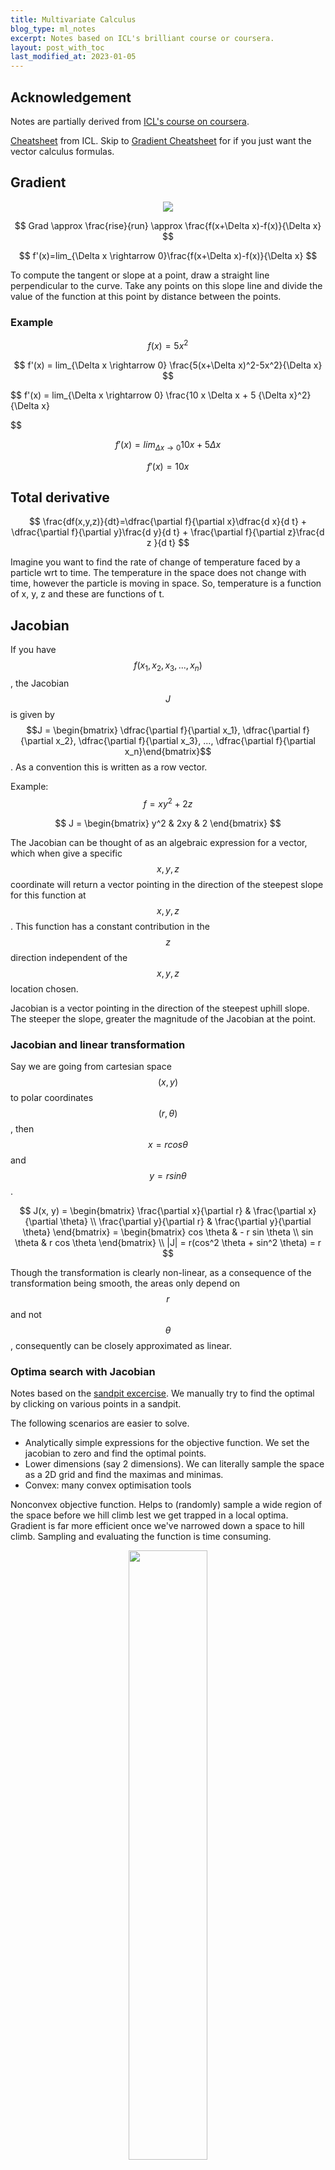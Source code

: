 ```yaml
---
title: Multivariate Calculus
blog_type: ml_notes
excerpt: Notes based on ICL's brilliant course or coursera.
layout: post_with_toc
last_modified_at: 2023-01-05
---
```


## Acknowledgement
Notes are partially derived from [ICL's course on coursera](https://www.coursera.org/learn/multivariate-calculus-machine-learning/home/welcome).

[Cheatsheet](/assets/Docs/posts/ml_notes/mv-calc-cheat-sheet.pdf) from ICL. Skip to [Gradient Cheatsheet](#gradient-cheatsheet) for if you just want the vector calculus formulas.

## Gradient
<center>
<img src="/assets/Images/posts/ml_notes/gradient-basics.png" />
</center>

$$
Grad \approx \frac{rise}{run} \approx \frac{f(x+\Delta x)-f(x)}{\Delta x}
$$

$$
f'(x)=lim_{\Delta x \rightarrow 0}\frac{f(x+\Delta x)-f(x)}{\Delta x}
$$

To compute the tangent or slope at a point, draw a straight line perpendicular to the curve. Take any points on this slope line and divide the value of the function at this point by distance between the points.
### Example

$$
f(x) = 5x^2
$$

$$
f'(x) = lim_{\Delta x \rightarrow 0} \frac{5(x+\Delta x)^2-5x^2}{\Delta x}
$$

$$
f'(x) = lim_{\Delta x \rightarrow 0} \frac{10 x \Delta x + 5 {\Delta x}^2}{\Delta x}

$$

$$
f'(x) = lim_{\Delta x \rightarrow 0} 10x + 5\Delta x
$$

$$
f'(x) = 10x
$$

## Total derivative

$$
\frac{df(x,y,z)}{dt}=\dfrac{\partial f}{\partial x}\dfrac{d x}{d t} + \dfrac{\partial f}{\partial y}\frac{d y}{d t} + \frac{\partial f}{\partial z}\frac{d z }{d t}
$$

Imagine you want to find the rate of change of temperature faced by a particle wrt to time. The temperature in the space does not change with time, however the particle is moving in space. So, temperature is a function of x, y, z and these are functions of t.

## Jacobian
If you have $$f(x_1, x_2, x_3, ..., x_n)$$, the Jacobian $$J$$ is given by $$J = \begin{bmatrix} \dfrac{\partial f}{\partial x_1}, \dfrac{\partial f}{\partial x_2}, \dfrac{\partial f}{\partial x_3}, ..., \dfrac{\partial f}{\partial x_n}\end{bmatrix}$$. As a convention this is written as a row vector.

Example:
$$
f = xy^2 + 2z
$$

$$
J = \begin{bmatrix}    y^2 & 2xy & 2 \end{bmatrix}
$$

The Jacobian can be thought of as an algebraic expression for a vector, which when give a specific $$x, y, z$$ coordinate will return a vector pointing in the direction of the steepest slope for this function at $$x, y, z$$. This function has a constant contribution in the $$z$$ direction independent of the $$x,y,z$$ location chosen.

Jacobian is a vector pointing in the direction of the steepest uphill slope. The steeper the slope, greater the magnitude of the Jacobian at the point.

### Jacobian and linear transformation

Say we are going from cartesian space $$(x, y)$$ to polar coordinates $$(r, \theta)$$, then $$x=r cos\theta$$ and $$y = r sin \theta$$.

$$
J(x, y) = \begin{bmatrix}
    \frac{\partial x}{\partial r} & \frac{\partial x}{\partial \theta} \\
    \frac{\partial y}{\partial r} & \frac{\partial y}{\partial \theta}
\end{bmatrix} = \begin{bmatrix}
    cos \theta & - r sin \theta \\
    sin \theta & r cos \theta
\end{bmatrix} \\
|J| = r(cos^2 \theta + sin^2 \theta) = r
$$

Though the transformation is clearly non-linear, as a consequence of the transformation being smooth, the areas only depend on $$r$$ and not $$\theta$$, consequently can be closely approximated as linear.

### Optima search with Jacobian
Notes based on the [sandpit excercise](https://www.coursera.org/learn/multivariate-calculus-machine-learning/ungradedLab/uB8GO/the-sandpit-part-2/). We manually try to find the optimal by clicking on various points in a sandpit.

The following scenarios are easier to solve.
- Analytically simple expressions for the objective function. We set the jacobian to zero and find the optimal points.
- Lower dimensions (say 2 dimensions). We can literally sample the space as a 2D grid and find the maximas and minimas.
- Convex: many convex optimisation tools

Nonconvex objective function. Helps to (randomly) sample a wide region of the space before we hill climb lest we get trapped in a local optima. Gradient is far more efficient once we've narrowed down a space to hill climb. Sampling and evaluating the function is time consuming.
<div align="center">
<a href="/assets/Images/posts/ml_notes/mvariate-calc/sandpit.png"><img src="/assets/Images/posts/ml_notes/mvariate-calc/sandpit.png" width="50%"></a>
</div>
Irregular (non-smooth) surfaces in the objective function lead to noisy gradients, making it difficult to trust the direction of steepest slope based on a single gradient.

## Hessian
Second order derivative of a function of n variables. Apply the Jacobian to the Jacobian. For the function $$f(x, y, z)$$

$$ H = \begin{bmatrix}
    \frac{\partial^2 f}{\partial x^2} & \frac{\partial^2 f}{\partial x \partial y} & \frac{\partial^2 f}{\partial x \partial z} \\
    \frac{\partial^2 f}{\partial x \partial y} & \frac{\partial^2 f}{\partial y^2} & \frac{\partial^2 f}{\partial y \partial z} \\
    \frac{\partial^2 f}{\partial x \partial z} & \frac{\partial^2 f}{\partial y \partial z} & \frac{\partial^2 f}{\partial z^2}
\end{bmatrix}$$

The Hessian is symmetric. There is [a relationship](https://stats.stackexchange.com/a/261865) between the Hessian and the covariance/fisher information matrix (outside the scope of this doc).

### Hessian examples
$$ f = x^2 + y^2 ,  J = \begin{bmatrix} 2x  & 2y \end{bmatrix} , H = \begin{bmatrix} 2 & 0 \\ 0 & 2 \end{bmatrix}, |H| =4 $$

This function clearly has circular contours with f=(0,0) being the minima. It's easy to see that at $$x=0, y=0, J =0$$, hence this has to be an optima.

> If the determinant of the hessian is positive, then the point is either a minimum or a maximum. And if the first entry of the hessian is positive, it is a minimum. If the determinant is non-positive, we have a saddle point (inflection point). Example: $$x^2 - y^2$$ at $$(0, 0)$$, $$ \| H \| = -4 $$. See [math.stackexchange](https://math.stackexchange.com/a/1985915)
> for details.

## Real world is painful
In real life, we often don't have an analytical form for the objective function. We instead use the finite difference method (numerical methods) to approximate the gradient/hessian at a given starting point and continue hill climbing.

Also often the space can discontinuities (RELu function). Additionally, could have rough edges leading to untrustworthy gradients.

$$ J = \begin{bmatrix}
\frac{f(x+ \Delta x, y) - f(x, y)}{\Delta x} & \frac{f(x, y + \Delta y) - f(x, y)}{\Delta y}
\end{bmatrix}$$

If $$\Delta$$ is too large it will be a bad approximation, if too small we will have numerical issues ($$\Delta f$$ will be a small divided by a small number $$\Delta x$$). One solution is to take the gradient at a few step sizes and take the average (sample around the point).

## Multivariate chain rule
Let $$f(x_1, x_2, ..., x_n) = f(\mathbf{x})$$

$$

\begin{align*}
\frac{d f (\mathbf{x})}{ d t } &=
\frac{\partial f}{\partial x_1} \frac{d x_1}{dt} + \frac{\partial f}{\partial x_2} \frac{d x_2}{dt}
+ ... + \frac{\partial f}{\partial x_n} \frac{d x_n}{dt} \\
&= \begin{bmatrix}
\frac{\partial f}{\partial x_1} & \frac{\partial f}{\partial x_2} &  ...& \frac{\partial f}{\partial x_n}
\end{bmatrix} \begin{bmatrix}
\frac{d x_1}{dt} \\
\frac{d x_2}{dt}\\
\vdots\\
\frac{d x_n}{dt}
\end{bmatrix} \\
&= \frac{\partial f}{\partial \mathbf{x}} \frac{d \mathbf{x}}{d t}\\
\frac{d f (\mathbf{x})}{ d t } &= J_f \frac{d \mathbf{x}}{d t}
\end{align*}
$$

### Chaining vectors in differentiation
Let $$f(\mathbf{x}(\mathbf{u}(t)))$$
$$
\begin{align*}
f(\mathbf{x}) &= f(x_1, x_2) \\
x(\mathbf{u})&=\begin{bmatrix}
x_1(u_1, u_2) \\
x_2(u_1, u_2)
\end{bmatrix}\\
u(t) &= \begin{bmatrix}
u_1(t) \\ u_2(t)
\end{bmatrix}\\
\frac{df}{dt} &= \frac{\partial f}{\partial \mathbf{x}}\frac{\partial \mathbf{x}}{\partial \mathbf{u}} \frac{d\mathbf{u}}{dt}\\
&= \begin{bmatrix}
\frac{\partial f}{\partial x_1} & \frac{\partial f}{\partial x_2}
\end{bmatrix} \begin{bmatrix}
\frac{\partial x_1}{\partial u_1} & \frac{\partial x_1}{\partial u_2} \\
\frac{\partial x_2}{\partial u_1} & \frac{\partial x_2}{\partial u_2}
\end{bmatrix}
\begin{bmatrix}
\frac{d u_1}{dt} \\
\frac{d u_2}{dt}
\end{bmatrix} \\
&= J_{f\mathbf{x}} J_{\mathbf{xu}}J_{\mathbf{u}t}
\end{align*}
$$

## Backprop

Simple 1-D example

$$ \begin{align*}
a^{(1)} &= \sigma \left(w a^{(0)} +b\right) \\
C(w, b) &= (y - a^{(1)})^2\\
\frac{\partial C}{\partial w} &= \frac{\partial C}{\partial a^{(1)}} \frac{\partial a^{(1)}}{\partial w} \\
\frac{\partial C}{\partial b} &= \frac{\partial C}{\partial a^{(1)}} \frac{\partial a^{(1)}}{\partial b} \\
\end{align*}
$$

We can simplify this by

$$ \begin{align*}
z^{(1)} &= w a^{(0)} +b \\
a^{(1)} &= \sigma \left(z^{(1)}\right) \\
C(w, b) &= (y - a^{(1)})^2\\
\frac{\partial C}{\partial w} &= \frac{\partial C}{\partial a^{(1)}} \frac{\partial a^{(1)}}{\partial z^{(1)}} \frac{\partial z^{(1)}}{\partial w} \\
\frac{\partial C}{\partial b} &= \frac{\partial C}{\partial a^{(1)}}\frac{\partial a^{(1)}}{\partial z^{(1)}} \frac{\partial z^{(1)}}{\partial b} \\
\end{align*}
$$

For multivariate case

$$
\begin{align*}
\mathbf{z}^{(L)} &= \mathbf{W} \cdot \mathbf{a}^{(L-1)} + \mathbf{b^{(L)}} \\
\mathbf{a^{(L)}} &= \sigma \left(\mathbf{z^{(L)}} \right) \\
\mathbf{r} &=  \mathbf{y}-\mathbf{a^{(L)}} \\
C &= \mathbf{r}^T \cdot \mathbf{r}\\
\end{align*}
$$

For n layers,

$$
\begin{align*}
\frac{\partial C_k}{\partial \mathbf{W}^{(i)}} &= \frac{\partial C_k}{\partial
\mathbf{a}^{(N)}} \underbrace{\frac{\partial \mathbf{a}^{(N)}}{\partial \mathbf{a}^{(N-1)}} \frac{\partial \mathbf{a}^{(N-1)}}{\partial \mathbf{a}^{(N-2)}} \ldots \frac{\partial \mathbf{a}^{(i+1)}}{\partial \mathbf{a}^{(i)}} }_{\text{from layer } N \text{ to layer } i} \frac{\partial
\mathbf{a}^{(i)}}{\partial \mathbf{z}^{(i)}} \frac{\partial
\mathbf{z}^{(i)}}{\partial \mathbf{W}^{(i)}}
\end{align*}
$$

$$
\begin{align*}
J_{(m\times n)} = \frac{\partial a^{(i+1)}_{(m\times 1)}}{\partial a^{(i)}_{(n \times 1)}} &= \frac{\partial a^{(i+1)}}{\partial z^{(i+1)}} \frac{\partial z^{(i+1)}}{\partial a^{(i)}}\\
 &= \sigma'( z^{(i+1)})_{(m\times m)} W^{(i+1)}_{(m \times n)}
\end{align*}
$$

## Activation functions in NN
### Sigmoid
$$tanh$$, logistic function, $$\sigma(\mathbf{z}) = \frac{1}{1 + \exp(-\mathbf{z})}$$. For the logistic activation function, each output node is between 0-1 or can be thought of as a probability (bernoulli variable). However the sum of the probabilities of the last layer will clearly not be 1, each output refers to an individual probabilty or bernoulli variable. If you want a multi-class classifier or multinomial variable, then you can use the softmax function, $$ \tau^{(L)} = exp(z^{(L)}), \widehat{y} = \dfrac{\tau^{(L)}}{\sum_{j}\tau^{(L)}_j}$$ .


### Grad of activation functions and the Hadamard product
If we choose, tanh or logistic activation function then $$\frac{\partial \mathbf{a}}{\partial \mathbf{z}}_{(n\times n)}=\sigma'(\mathbf{z})_{(n \times n)}$$ is a diagonal matrix. This is because the activation of the i-th node of the output layer only depends on the $$z_i$$. We can get away without constructing the diagonal matrix.


$$
\begin{align*}
\frac{\partial C}{\partial \mathbf{z}^{(L)}}_{(n\times 1)} &=  \frac{\partial C}{\partial \mathbf{a}^{(L)}}_{(n\times 1)} \odot tr\left(\frac{\partial \mathbf{a}^{(L)}}{\partial \mathbf{z}^{(L)}}_{(n\times n)}\right) \\
&=   \left[ 2 (\mathbf{y}-\mathbf{a^{(L)}})_{(n\times 1)} \right] \odot \sigma'(\mathbf{z}^{(L)})_{(n \times 1)}
\end{align*}
$$

The $$\odot$$ is the [**Hadamard product**](https://en.wikipedia.org/wiki/Hadamard_product_(matrices)) or the pointwise multiplication product.

This only applies to activation functions which are not dependent on the other nodes of the input.

## Optimisation: Linearlisation, Power Series and Taylor Series

### Summary
The idea here is to approximate the unknown objective function with a n-degree polynomial, usually 1st or 2nd degree polynomial. We minimise this polynomial iteratively moving closer to the minimum of the objective function. The hope is locally a smooth function behaves similar to a simpler polynomial function.

We find the $$\arg\min$$ of the polynomial by differentiating it and solving the parameters for the derivative equal to zero. For a degree-1 polynomial the minimum is where the slope ($$f'(x_0)$$) is zero. We instead move in the direction steepest downward slope with some arbitrary step-size. For a degree-2 polynomial the minimum is exactly at $$ \Delta x = -\frac{f'(x_0)}{f''(x_0)}$$.

$$
\begin{align*}
f(x_0 + \Delta x) &= f(x_0) + f'(x_0)\Delta x + \frac{1}{2} f''(x_0)\Delta x^2 \\
\partial_{\Delta x} f(x_0 + \Delta x) &= \partial_{\Delta x} \left\{f(x_0) + f'(x_0)\Delta x + \frac{1}{2} f''(x_0)\Delta x^2\right\} = 0 \\
0 &= f'(x_0) + f''(x_0) \Delta x  \\
 \Delta x &= - \frac{f'(x_0)}{f''(x_0)}
\end{align*}
$$

### Power series approximations
$$g(x)$$ is a power series, $$ g(x) = a+bx+cx^2+\ldots$$
Hope is to represent or approximate a general function $$f(x)$$ with a polynomial function
$$g(x)$$.
{% include image.html id="/assets/Images/posts/ml_notes/mvariate-calc/power-series.png" %}

where $$g_0(x), g_1(x), g_2(x)$$ are called the **truncated series**. These are the the
zeroth, first and second order approximations respectively.

If you have a well-behaved function (smooth, ie., continuous and infinitely differentiable), then the value of the function anywhere can be derived
by simply knowing the values of all the infinite differentials at any single point.


### Taylor series
We can derive the taylor series to follow by essentially taking a polynomial, say
$$g(x)= ax + b$$, differentiating it once and setting it's slope to the first derivate of the
function $$f(x)$$ at a point $$x_0$$, $$a=f'(x_0)$$. Now let's take $$g(x) = ax^2 + bx + c$$,
differentiating twice and equating the second-derivative we get $$ 2a = f''(x_0)$$. Doing this
once more we get $$(2)(3) a = f'''(x_0)$$. It's clear that the coefficient of the $$n-th$$
power of the $$g(x)$$ function is simply $$\frac{f^{(n)}(x_0)}{n!}$$.

#### 1-D

$$
f(x) = \frac{f(x) (x-a)^0}{0!} + \frac{f'(x) (x-a)^1}{1!} + \frac{f''(x) (x-a)^2}{2!}
+ \ldots + \frac{f^{(n)}(x) (x-a)^n}{n!} + \ldots
$$

$$ f(x) = \sum_{n=0}^{\infty} \frac{f^{(n)}(a)(x-a)^n}{n!} $$

When $$a=0$$, the Taylor series becomes the **Maclaurin series**.

More often this is expressed as

$$
f(x + \Delta x) = \sum_{n=0}^{\infty} \frac{f^{(n)}(x)(\Delta x)^n}{n!}\\
\boxed{f(x + \Delta x) = f(x) + f'(x)\Delta x + \frac{f''(x)(\Delta x)^2}{2!} + \ldots}
$$

Rearranging,

$$
\begin{align*}
f'(x) &= \frac{f(x + \Delta x) - f(x)}{\Delta x} - \frac{f''(x)(\Delta x)}{2!} - \ldots \\
f'(x) &= \frac{f(x + \Delta x) - f(x)}{\Delta x} - O(\Delta x)
\end{align*}
$$

we can see that if we use the finite difference method to approximate the gradient
of a function (using the secant instead of the tangent), the error of our estimate of
our gradient will be of the order $$O(\Delta x)$$. This is because for the region near
$$x$$, $$\Delta x$$ is small, hence highers powers of $$\Delta x$$ and consequently higher
order differentials  will have increasingly diminishing contribution to the
value of the function near $$x$$.





#### 2-D
For a 2-D, case we can explicitly write this out

$$
\begin{align*}
f(x+\Delta x, y + \Delta y) = &f(x,y) \\
                            &+ [\partial_x f(x, y) \Delta x + \partial_y f(x, y) \Delta y] \\
                            &+ \frac{1}{2}[\partial_{xx} f(x, y) (\Delta x)^2 + 2 \partial_{xy} f(x, y) \Delta x \Delta y + \partial_{yy} f(x, y) (\Delta y)^2]\\
                            &+ \ldots
\end{align*}
$$

It's easy to see how the higher order terms will take on the binomial expansion form.

#### Multivariate
In a multivariate setting the taylor series can be extrapolated as

$$
\boxed{f(\mathbf{x} + \Delta \mathbf{x}) = f(\mathbf{x}) + \frac{1}{1!}J_f (\Delta \mathbf{x}) + \frac{1}{2!}\Delta \mathbf{x}^T H_f  \Delta \mathbf{x} + \ldots}
$$

### Newton-Raphson method

The below is just to inspire iterative methods.

{% include image.html id="/assets/Images/posts/ml_notes/mvariate-calc/newton-method.png" %}

This method also applies to complex roots of a function.

#### Failure mode
If you begin your guess of the solution around a local minimum, then the iteration
will get stuck and jiggle about the minimum until it escapes by chance. Some times
this can form cycles where it will never get out.

#### With scipy
``` python
from scipy import optimize

def f(x):
    return x**2 + 2*x/3 - 7

optimize.newton(f, x0=2)
```

## Gradient descent

Let $$f(\mathbf{x})$$ be the objective function we are optimising (we want to find **_a minimum_** of this function).

### First order
We want to move in the direction of the sleepest slope downwards. This is essentially the Gradient or the Jacobian of the function at this point.

We are approximating the function with a degree one polynomial. To find the mimumum of this function, let's differentiate and set it to 0.

$$
\begin{align*}
f(\mathbf{x_0}+\Delta \mathbf{x}) &= f(\mathbf{x_0}) + \mathbf{J}\Delta \mathbf{x} \\
\partial_{\Delta \mathbf{x}} f(\mathbf{x_0}+\Delta \mathbf{x}) &= \partial_{\Delta \mathbf{x}}  \{f(\mathbf{x_0}) + \mathbf{J}\Delta \mathbf{x}\} = 0 \\
J &= 0
\end{align*}
$$

This is redundant. We have defined the minimum is where the slope (or grad) is 0.

$$
\begin{align*}
\mathbf{x}_{new} &= \mathbf{x}_{old} - \gamma J^T_{f@{\mathbf{x}_{old}}}\\
\mathbf{x}_{new} &= \mathbf{x}_{old} - \gamma \nabla_{f@{\mathbf{x}_{old}}}
\end{align*}
$$
{% include image.html id="/assets/Images/posts/ml_notes/mvariate-calc/grad-descent.png" %}

Above we use the first-order approximation and follow the gradient down the slope. However since we don't know how to set the step-size $$\gamma$$ we can bounce around the optimum.

### Second order

Using the Hessian we can automatically set the step size. This would lead us to either the maximum or the minimum.

We are approximating the function with a degree two polynomial (2nd order Taylor series expansion). To find the mimumum of this function, let's differentiate and set it to 0. To make the math cleaner, let's make the Jacobian a column vector.

$$
\begin{align*}
f(\mathbf{x_0}+\Delta \mathbf{x}) &= f(\mathbf{x_0}) + \Delta \mathbf{x}^T \mathbf{J}_{f(\mathbf{x_0})} + \frac{1}{2} \Delta \mathbf{x}^T \mathbf{H}_{f(x_0)} \Delta \mathbf{x}\\
\partial_{\Delta \mathbf{x}} f(\mathbf{x_0}+\Delta \mathbf{x}) &= \partial_{\Delta \mathbf{x}}  \left\{f(\mathbf{x_0}) + \Delta \mathbf{x}^T \mathbf{J} + \frac{1}{2} \Delta \mathbf{x}^T \mathbf{H} \Delta \mathbf{x}\right\} = 0 \\
0 &= \mathbf{J} +  \mathbf{H} \Delta \mathbf{x}
\end{align*}
$$

$$\boxed{\mathbf{\Delta x} = -\mathbf{H^{-1}J}}$$

{% include image.html id="/assets/Images/posts/ml_notes/mvariate-calc/grad-descent-hessian.png" %}


### Hybrid method

If we are sufficiently close to a stationary point already, the Hessian method will find it in relatively few steps. Though in most cases, the step size is too large, and can even change the direction up hill.

We can try a hybrid method which tries the Hessian unless the step would be too big, or it would point backwards, in which case it goes back to using steepest descent.

``` python
def next_step(f, J, H) :
    gamma = 0.5
    step = -linalg.inv(H) @ J
    if step @ -J <= 0 or linalg.norm(step) > 2 :
        step = -gamma * J
    return step
```

{% include image.html id="/assets/Images/posts/ml_notes/mvariate-calc/grad-descent-hybrid.png" %}


## Lagrange multipliers & constrained optimisation

[This video](https://youtu.be/5A39Ht9Wcu0?si=7XkKNwVRcmuiPcnr) from Texas A&M is quite
instructive.

Say we have an objective function $$f(x,y)=x^2y$$ that we would like to optimise. However,
we would like to constraint to solutions which lie on the circle $$g(x,y)=x^2+y^2=a^2$$.
Lagrange noticed that this happens when the surface of the objective function $$f(x,y)$$
and the constraint function $$g(x,y)$$ just touch each other. That is the gradient of the
functions are pointing the in same or the opposite direction. Imagine a small sphere
touching either the inside or the outside of a larger sphere.

{% include image.html id="/assets/Images/posts/ml_notes/mvariate-calc/lagrange-grads.png" width="30%" %}

The above observation can be formalised as $$\nabla f = \lambda \nabla g$$, where $$\lambda$$ is
called the lagrange multiplier. In the above example

$$
\begin{align*}
f(x,y)&=x^2y \\
g(x,y)&=x^2+y^2=a^2 \\
\nabla f(x, y) &= \begin{bmatrix}
    2xy \\ x^2
\end{bmatrix} \\
\nabla g(x, y) &= \begin{bmatrix}
    2x \\ 2y
\end{bmatrix} \\
\nabla f(x, y) &= \lambda \nabla g(x, y) \\
\end{align*}
$$

$$
\begin{align}
2xy = 2x \lambda &=> \lambda = y \\
x^2 = 2\lambda y &=> x^2 = 2 y^2 => x = \pm \sqrt{2} y \\
x^2 + y^2 = a^2 &=> 3y^2 = a^2 => y \pm \sqrt{\frac{2}{3}} a
\end{align}
$$

So through the grads, we had two equations with 3 unknowns, $$x, y$$ and $$\lambda$$. But we
had one equation from the constraint $$g(x)$$.

Another way to write the above would be to find the roots of the following equation.

$$
\begin{align}
\nabla L(x, y, \lambda) = \begin{bmatrix}
    \nabla_x f(x, y) - \lambda \nabla_x g(x,y) \\
    \nabla_y f(x, y) - \lambda \nabla_y g(x,y) \\
    - g(x,y)
\end{bmatrix} &= \begin{bmatrix}
    0 \\ 0 \\ 0
\end{bmatrix}
\end{align}
$$

In other words, in a 3-D parameter space of $$(x, y, \lambda)$$ , we want to find where
$$\nabla L(x, y, \lambda)$$ goes to zero. We can find this with root finding algorithms
like Newton-Raphson.

$$\nabla \mathcal{L}$$ because it can  be written as the gradient (over
$$x, y,$$ and $$\lambda$$) of a scalar function
$$\mathcal{L}(\mathbf{x} \lambda)= f(\mathbf{x})− \lambda g(\mathbf{x}) $$.

## Learnings from implementing gradient

Tried to gradient descent through $$\exp\left(\frac{-2x^2 + y^2 -xy}{2}\right)$$. A trick
that worked well was to scale the step size by the inverse of the norm of the gradient.
Since the Gaussian reaches an asymptote quickly away from the mode, if we start
the descent from afar, the gradient is essentially zero and the step sizes are extremely
small, whereas close the the peak the gradient is fairly strong (large). Scaling the
step size by the inverse of the gradnorm, helps move quicker.

This works here as the gradients are derived analytically with little noise
(only from floating pt precision). If we were to do this with an objective function
approximated from data, inverse scaling with the grad norm with high variance,
can throw us off track.

<br/>

``` python
import numpy as np
from numpy import linalg

def f(x, y):
    return np.exp(-(2*x*x + y*y - x*y) / 2)

def gradf(xy):
    x, y = xy
    return np.array(
        [
            1/2 * (-4*x + y) * f(x, y),
            1/2 * (x - 2*y) * f(x, y)
        ],
    )

#########################
# Gradient descent
X = np.array([1, 1])
# History of gradient descent points.
GDX = np.zeros((100, 2))
i = 0
while i< 100_000:
    J = gradf(X)
    # NOTE: the inverse of the grad norm, helped move out of plateaus when beginning
    # from afar.
    X = X + 0.0001 / linalg.norm(J) * gradf(X)
    if i%1000 == 0:
        GDX[i//1000,:] = X
    i+= 1
```

{% include gradient_descent.html %}

## Gradient CheatSheet

Watch 20mins of [this lecture](https://youtu.be/2DYxT4OMAmw?list=PLRQmQC3wIq9zEMK0UjtLtmE65ob3ovSqe&t=1181).

{% include image.html id="/assets/Images/posts/ml_notes/mvariate-calc/vec-calc-cheatsheet.png" width="70%" %}


#### Gradient of scalar by vector

$$ \frac{\partial y}{\partial \mathbf{x}} =  \left[ \frac{\partial y}{\partial x_1},  \frac{\partial y}{\partial x_2}, ..., \frac{\partial y}{\partial x_n}  \right]$$

#### Gradient of vector by vector

$$ \frac{\partial \mathbf{y}}{\partial \mathbf{x}} = \begin{bmatrix}
     \frac{\partial y_1}{\partial x_1} & \frac{\partial y_1}{\partial x_2} & \ldots \frac{\partial y_1}{\partial x_n} \\
     \frac{\partial y_2}{\partial x_1} & \frac{\partial y_2}{\partial x_2} & \ldots \frac{\partial y_2}{\partial x_n} \\
    \vdots \\
     \frac{\partial y_m}{\partial x_1} & \frac{\partial y_m}{\partial x_2} & \ldots \frac{\partial y_m}{\partial x_n}
\end{bmatrix}
$$

#### Gradient of scalar by matrix

$$ \frac{\partial y}{\partial \mathbf{A}} = \begin{bmatrix}
     \frac{\partial y}{\partial A_{11}} & \frac{\partial y}{\partial A_{12}} & \ldots \frac{\partial y}{\partial A_{1n}} \\
     \frac{\partial y}{\partial A_{21}} & \frac{\partial y}{\partial A_{22}} & \ldots \frac{\partial y}{\partial A_{2n}} \\
    \vdots \\
     \frac{\partial y}{\partial A_{m1}} & \frac{\partial y}{\partial A_{m2}} & \ldots \frac{\partial y}{\partial A_{mn}} \\
\end{bmatrix}
$$

#### Gradient of vector by matrix
{% include image.html id="/assets/Images/posts/ml_notes/mvariate-calc/vec-by-mat-grad.png" width="70%" %}


## Advanced optimisation techniques
Given some loss function $$J(\theta)$$ and gradient $$\nabla_{\theta} J(\theta)$$, we can use more advanced optimisation algorithms than canonical gradient descent ie.,

$$\theta^{(i+1)} = \theta^{(i)} - \alpha \nabla_{\theta} J(\theta) $$

Some of these algorithms are LBFGS, BFGS and conjugate gradient descent. Some advantage include their ability to arrive at a reasonable learning rate themselves, usually a different one each time. This could be arrived at through the **Line Search** algorithm. They often converge faster than gradient descent.

## Convex optimisation

> **Credits for the images below: [Visually Explained](https://www.youtube.com/@VisuallyExplained) youtube channel.**<br/>
> [Youtube video series](https://youtu.be/AM6BY4btj-M).

### Optimisation

**Decision variable:** $$x \in \mathcal{R}^n$$

**Cost function:** $$f:\mathcal{R}^n \rightarrow \mathcal{R}$$

**Constraints**
* Equality constraints <br/>
$$ h(x)=0, i=1,...$$<br/>
Example: $$x_1+x_2+...= 0$$

* Inequality constraints<br/>
$$g(x) \leq 0 j=1, \dots$$<br/>
Example: $$x_1^2 + x_2^2 \leq x_3^2$$

The constraints, together form the feasible set.
#### Examples
##### Linear program
When the cost function $$f(x)$$, the equality constraints $$h(x),$$ and the inequality constraints $$g(x) $$ are all linear, the problem is called a **linear programming** problem.

To visualise linear functions $$f(x) = c^T x + d$$, either as a hyperplane or a normal vector.

**Hyperplane**

Think of a hyperplane as planes $$f(x)=0, f(x) =1, f(x) =2 ....$$.

{% include image.html id="/assets/Images/posts/ml_notes/mvariate-calc/hyperplane.png" width="40%" %}

Hyperplane divides a space
into three regions. The positive half space $$x_1+x_2+x_3>0$$, null region or the
hyperplane itself $$x_1+x_2+x_3=0$$ and the negative half space  $$x_1+x_2+x_3<0$$.
A linear inequality constraint will cut off a part of the feasible space.

{% include image.html id="/assets/Images/posts/ml_notes/mvariate-calc/feasible-region.png" width="40%" %}


##### Linear regression
In linear regression, we have no constraints but our cost function is simply $$|| \mathbf{Ax} - \mathbf{b}||^2$$, is a quadratic loss function.

##### Portfolio optimisation
You are given a list of assets like stocks. Goal to find which assets to buy and have finite budget (decision variable). You have to maximise profit (cost function). Constraints could be total budget and maximum volatility.

### Convexity
Three types of convexity
* Sets: A set is convex, all values between to elements of the set exist in the set. Imagine
a set a blob with a hole in it.
* Function: It's epigraph, the region of the space above the function is convex.
{% include image.html id="/assets/Images/posts/ml_notes/mvariate-calc/epigraph-fn.png" width="40%" %}
* Optimisation: The cost function, $$f(x)$$ is convex. The inequality constraints are convex
$$g_i(x) \leq 0, \forall i$$ and the equality constraint is linear, $$h_j(x)=0, \forall j$$. The equality
is linear because it can be written as two convex functions, $$h_j \leq 0 $$ and $$h_j \geq 0$$ and
this can only occur for a linear $$h_j(x)$$.

### Duality
* Sets: The definition above is internal. We can have an external definition. Take a hyperplane
that supports this set (the set falls on the positive regions of the hyperplane). A convex set
is such that if you take the intersection of the positive regions of all the support hyperplane
you recover the convex set. There can be infinitely many linear inequalities (hyperplane). Imagine
defining a circle, we need infinite tangents.
{% include image.html id="/assets/Images/posts/ml_notes/mvariate-calc/dual-cvx-set.png" width="40%" %}
* Functions: Duality let's you extrapolate the local behaviour of a function to the global
behaviour of the function. $$f(x)$$ is convex iff, if it's graph is always above it's tangent
hyperplanes for all values of x.
{% include image.html id="/assets/Images/posts/ml_notes/mvariate-calc/dual-cvx-fn.png" width="40%" %}
If you find the value where $$\nabla f(x) = 0$$, then it absolutely is global minima as it's
a flat hyperplane and all values of $$f(x)$$ need to be greater than this value. Using this
property we can solve the minimum of an **uncontrained optimisation of convex functions**
by taking the gradient and setting it to 0.
> We went from a gradient at a local point to a global property of this function.
